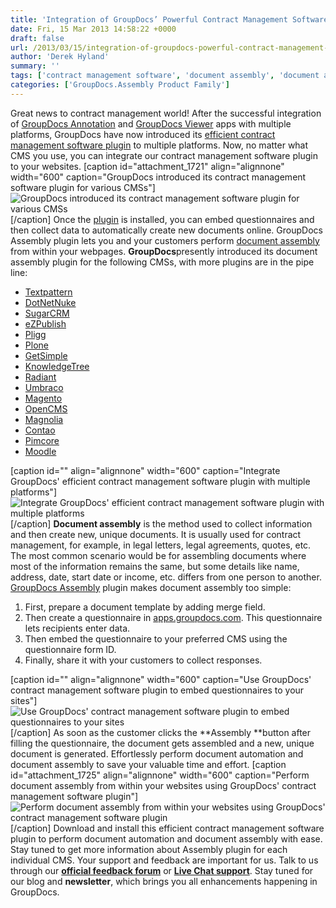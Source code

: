 ```yaml
---
title: 'Integration of GroupDocs’ Powerful Contract Management Software with Multiple Platforms'
date: Fri, 15 Mar 2013 14:58:22 +0000
draft: false
url: /2013/03/15/integration-of-groupdocs-powerful-contract-management-software-with-multiple-platforms/
author: 'Derek Hyland'
summary: ''
tags: ['contract management software', 'document assembly', 'document automation', 'document management', 'online document management system', 'zArchive']
categories: ['GroupDocs.Assembly Product Family']
---
```


Great news to contract management world! After the successful integration of [GroupDocs Annotation](http://groupdocs.com/marketplace/plugins/annotation) and [GroupDocs Viewer](http://groupdocs.com/marketplace/plugins/viewer) apps with multiple platforms, GroupDocs have now introduced its [efficient contract management software plugin](http://groupdocs.com/marketplace/plugins/assembly) to multiple platforms. Now, no matter what CMS you use, you can integrate our contract management software plugin to your websites. \[caption id="attachment\_1721" align="alignnone" width="600" caption="GroupDocs introduced its contract management software plugin for various CMSs"\]![GroupDocs introduced its contract management software plugin for various CMSs](https://blog.groupdocs.com/wp-content/uploads/sites/4/2013/03/GroupDocs-introduced-its-contract-management-software-app-for-various-CMSs.png "GroupDocs introduced its contract management software plugin for various CMSs")\[/caption\] Once the [plugin](http://groupdocs.com/marketplace/plugins) is installed, you can embed questionnaires and then collect data to automatically create new documents online. GroupDocs Assembly plugin lets you and your customers perform [document assembly](http://groupdocs.com/apps/assembly) from within your webpages. **GroupDocs**presently introduced its document assembly plugin for the following CMSs, with more plugins are in the pipe line:  

*   [Textpattern](http://groupdocs.com/marketplace/plugins/assembly/textpattern)
*   [DotNetNuke](http://groupdocs.com/marketplace/plugins/assembly/dotnetnuke)
*   [SugarCRM](http://groupdocs.com/marketplace/plugins/assembly/sugarcrm)
*   [eZPublish](http://groupdocs.com/marketplace/plugins/assembly/ez-publish)
*   [Pligg](http://groupdocs.com/marketplace/plugins/assembly/pligg)
*   [Plone](http://groupdocs.com/marketplace/plugins/assembly/plone)
*   [GetSimple](http://groupdocs.com/marketplace/plugins/assembly/getsimple)
*   [KnowledgeTree](http://groupdocs.com/marketplace/plugins/assembly/knowledgetree)
*   [Radiant](http://groupdocs.com/marketplace/plugins/assembly/radiant)
*   [Umbraco](http://groupdocs.com/marketplace/plugins/assembly/umbraco)
*   [Magento](http://groupdocs.com/marketplace/plugins/assembly/magento)
*   [OpenCMS](http://groupdocs.com/marketplace/plugins/assembly/opencms)
*   [Magnolia](http://groupdocs.com/marketplace/plugins/assembly/magnolia)
*   [Contao](http://groupdocs.com/marketplace/plugins/assembly/contao)
*   [Pimcore](http://groupdocs.com/marketplace/plugins/assembly/pimcore)
*   [Moodle](http://groupdocs.com/marketplace/plugins/assembly/moodle)

\[caption id="" align="alignnone" width="600" caption="Integrate GroupDocs' efficient contract management software plugin with multiple platforms"\]![Integrate GroupDocs' efficient contract management software plugin with multiple platforms](https://blog.groupdocs.com/wp-content/uploads/sites/4/2013/03/Integrate-GroupDocs-efficient-contract-management-software-plugin-with-multiple-CMSs.png "Integrate GroupDocs' efficient contract management software plugin with multiple platforms")\[/caption\] **Document assembly** is the method used to collect information and then create new, unique documents. It is usually used for contract management, for example, in legal letters, legal agreements, quotes, etc. The most common scenario would be for assembling documents where most of the information remains the same, but some details like name, address, date, start date or income, etc. differs from one person to another. [GroupDocs Assembly](http://groupdocs.com/apps/assembly) plugin makes document assembly too simple:

1.  First, prepare a document template by adding merge field.
2.  Then create a questionnaire in [apps.groupdocs.com](https://apps.groupdocs.com/sign-up). This questionnaire lets recipients enter data.
3.  Then embed the questionnaire to your preferred CMS using the questionnaire form ID.
4.  Finally, share it with your customers to collect responses.

\[caption id="" align="alignnone" width="600" caption="Use GroupDocs' contract management software plugin to embed questionnaires to your sites"\]![Use GroupDocs' contract management software plugin to embed questionnaires to your sites](https://blog.groupdocs.com/wp-content/uploads/sites/4/2013/03/Use-GroupDocs-contract-management-software-plugin-to-embed-questionnaires-to-your-sites.png "Use GroupDocs' contract management software plugin to embed questionnaires to your sites")\[/caption\] As soon as the customer clicks the **Assembly **button after filling the questionnaire, the document gets assembled and a new, unique document is generated. Effortlessly perform document automation and document assembly to save your valuable time and effort. \[caption id="attachment\_1725" align="alignnone" width="600" caption="Perform document assembly from within your websites using GroupDocs' contract management software plugin"\]![Perform document assembly from within your websites using GroupDocs' contract management software plugin](https://blog.groupdocs.com/wp-content/uploads/sites/4/2013/03/Perform-document-assembly-from-within-your-websites-using-GroupDocs-contract-management-software-plugin1.png "Perform document assembly from within your websites using GroupDocs' contract management software plugin")\[/caption\] Download and install this efficient contract management software plugin to perform document automation and document assembly with ease. Stay tuned to get more information about Assembly plugin for each individual CMS. Your support and feedback are important for us. Talk to us through our **[official feedback forum](http://groupdocs.com/Community/Forums/Default.aspx)** or **[Live Chat support](http://groupdocs.com/)**. Stay tuned for our blog and **newsletter**, which brings you all enhancements happening in GroupDocs.





